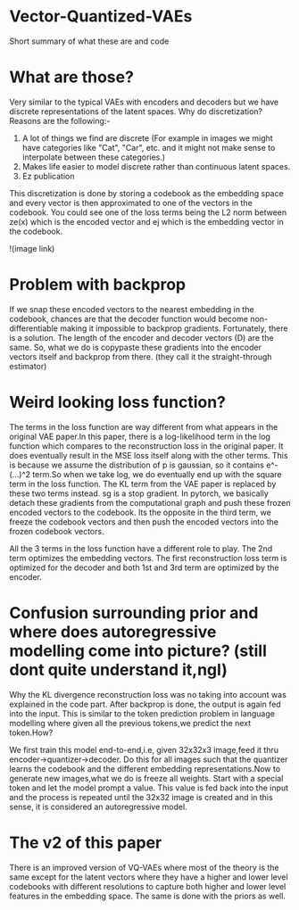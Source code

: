 # Vector-Quantized-VAEs
Short summary of what these are and code

# What are those?

Very similar to the typical VAEs with encoders and decoders but we have discrete representations of the latent spaces. Why do discretization? Reasons are the following:-
1) A lot of things we find are discrete (For example in images we might have categories like "Cat", "Car", etc. and it might not make sense to interpolate between these categories.)
2) Makes life easier to model discrete rather than continuous latent spaces.
3) Ez publication

This discretization is done by storing a codebook as the embedding space and every vector is then approximated to one of the vectors in the codebook. You could see one of the loss terms being the L2 norm between ze(x) which is the encoded vector and ej which is the embedding vector in the codebook.

!(image link)

# Problem with backprop

If we snap these encoded vectors to the nearest embedding in the codebook, chances are that the decoder function would become non-differentiable making it impossible to backprop gradients. Fortunately, there is a solution. The length of the encoder and decoder vectors (D) are the same. So, what we do is copypaste these gradients into the encoder vectors itself and backprop from there. (they call it the straight-through estimator)

# Weird looking loss function?

The terms in the loss function are way different from what appears in the original VAE paper.In this paper, there is a log-likelihood term in the log function which compares to the reconstruction loss in the original paper. It does eventually result in the MSE loss itself along with the other terms. This is because we assume the distribution of p is gaussian, so it contains e^-(...)^2 term.So when we take log, we do eventually end up with the square term in the loss function. The KL term from the VAE paper is replaced by these two terms instead. sg is a stop gradient. In pytorch, we basically detach these gradients from the computational graph and push these frozen encoded vectors to the codebook. Its the opposite in the third term, we freeze the codebook vectors and then push the encoded vectors into the frozen codebook vectors.

All the 3 terms in the loss function have a different role to play. The 2nd term optimizes the embedding vectors. The first reconstruction loss term is optimized for the decoder and both 1st and 3rd term are optimized by the encoder.

# Confusion surrounding prior and where does autoregressive modelling come into picture? (still dont quite understand it,ngl)

Why the KL divergence reconstruction loss was no taking into account was explained in the code part. After backprop is done, the output is again fed into the input. This is similar to the token prediction problem in language modelling where given all the previous tokens,we predict the next token.How?

We first train this model end-to-end,i.e, given 32x32x3 image,feed it thru encoder->quantizer->decoder. Do this for all images such that the quantizer learns the codebook and the different embedding representations.Now to generate new images,what we do is freeze all weights. Start with a special token and let the model prompt a value. This value is fed back into the input and the process is repeated until the 32x32 image is created and in this sense, it is considered an autoregressive model.

# The v2 of this paper

There is an improved version of VQ-VAEs where most of the theory is the same except for the latent vectors where they have a higher and lower level codebooks with different resolutions to capture both higher and lower level features in the embedding space. The same is done with the priors as well.
